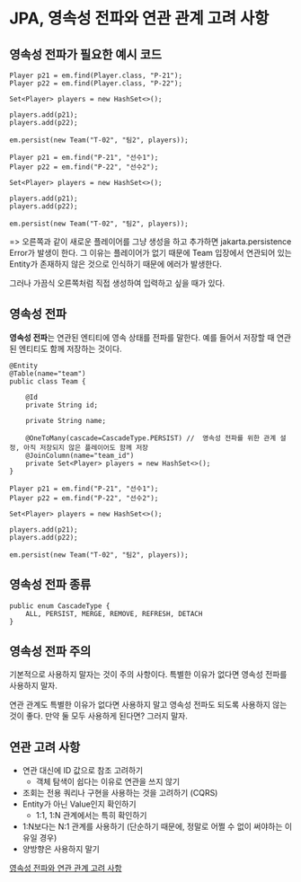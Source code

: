 # JPA, 영속성 전파와 연관 관계 고려 사항

## 영속성 전파가 필요한 예시 코드
```
Player p21 = em.find(Player.class, "P-21");
Player p22 = em.find(Player.class, "P-22");

Set<Player> players = new HashSet<>();

players.add(p21);
players.add(p22);

em.persist(new Team("T-02", "팀2", players));
```

```
Player p21 = em.find("P-21", "선수1");
Player p22 = em.find("P-22", "선수2");

Set<Player> players = new HashSet<>();

players.add(p21);
players.add(p22);

em.persist(new Team("T-02", "팀2", players));
```

=> 오른쪽과 같이 새로운 플레이어를 그냥 생성을 하고 추가하면 jakarta.persistence Error가 발생이 한다. 그 이유는 플레이어가 없기 때문에 Team 입장에서 연관되어 있는 Entity가 존재하지 않은 것으로 인식하기 때문에 에러가 발생한다.   

그러나 가끔식 오른쪽처럼 직접 생성하여 입력하고 싶을 때가 있다.   

## 영속성 전파
<b>영속성 전파</b>는 연관된 엔티티에 영속 상태를 전파를 말한다. 예를 들어서 저장할 때 연관된 엔티티도 함께 저장하는 것이다.   

```
@Entity
@Table(name="team")
public class Team {

    @Id
    private String id;

    private String name;

    @OneToMany(cascade=CascadeType.PERSIST) //  영속성 전파를 위한 관계 설정, 아직 저장되지 않은 플레이어도 함께 저장
    @JoinColumn(name="team_id")
    private Set<Player> players = new HashSet<>();
}
```

```
Player p21 = em.find("P-21", "선수1");
Player p22 = em.find("P-22", "선수2");

Set<Player> players = new HashSet<>();

players.add(p21);
players.add(p22);

em.persist(new Team("T-02", "팀2", players));
```

## 영속성 전파 종류
```
public enum CascadeType {
    ALL, PERSIST, MERGE, REMOVE, REFRESH, DETACH
}
```

## 영속성 전파 주의
기본적으로 사용하지 말자는 것이 주의 사항이다. 특별한 이유가 없다면 영속성 전파를 사용하지 말자.   

연관 관계도 특별한 이유가 없다면 사용하지 말고 영속성 전파도 되도록 사용하지 않는 것이 좋다. 만약 둘 모두 사용하게 된다면? 그러지 말자.   

## 연관 고려 사항
* 연관 대신에 ID 값으로 참조 고려하기
    * 객체 탐색이 쉽다는 이유로 연관을 쓰지 않기
* 조회는 전용 쿼리나 구현을 사용하는 것을 고려하기 (CQRS)
* Entity가 아닌 Value인지 확인하기
    * 1:1, 1:N 관계에서는 특히 확인하기
* 1:N보다는 N:1 관계를 사용하기 (단순하기 때문에, 정말로 어쩔 수 없이 써야하는 이유일 경우)
* 양방향은 사용하지 말기

[영속성 전파와 연관 관계 고려 사항](https://www.youtube.com/watch?v=7JAoNNhvsjw)